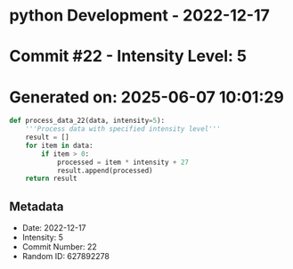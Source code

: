 ﻿# python Development - 2022-12-17
# Commit #22 - Intensity Level: 5
# Generated on: 2025-06-07 10:01:29
```python
def process_data_22(data, intensity=5):
    '''Process data with specified intensity level'''
    result = []
    for item in data:
        if item > 0:
            processed = item * intensity + 27
            result.append(processed)
    return result
```
## Metadata
- Date: 2022-12-17
- Intensity: 5
- Commit Number: 22
- Random ID: 627892278
